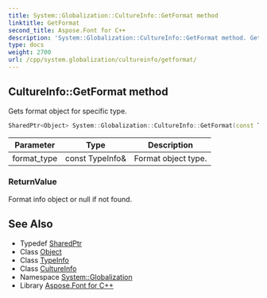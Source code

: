 ```yaml
---
title: System::Globalization::CultureInfo::GetFormat method
linktitle: GetFormat
second_title: Aspose.Font for C++
description: 'System::Globalization::CultureInfo::GetFormat method. Gets format object for specific type in C++.'
type: docs
weight: 2700
url: /cpp/system.globalization/cultureinfo/getformat/
---
```

## CultureInfo::GetFormat method


Gets format object for specific type.

```cpp
SharedPtr<Object> System::Globalization::CultureInfo::GetFormat(const TypeInfo &format_type) override
```


| Parameter | Type | Description |
| --- | --- | --- |
| format_type | const TypeInfo\& | Format object type. |

### ReturnValue

Format info object or null if not found.

## See Also

* Typedef [SharedPtr](../../../system/sharedptr/)
* Class [Object](../../../system/object/)
* Class [TypeInfo](../../../system/typeinfo/)
* Class [CultureInfo](../)
* Namespace [System::Globalization](../../)
* Library [Aspose.Font for C++](../../../)
